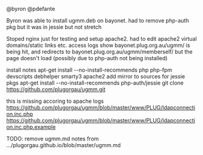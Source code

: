 @byron @pdefante

Byron was able to install ugmm.deb on bayonet.
had to remove php-auth pkg but it was in jessie but not stretch

Stoped nginx just for testing and setup apache2.
had to edit apache2 virtual domains/static links etc.
access logs show bayonet.plug.org.au/ugmm/ is being hit,
and redirects to bayonet.plug.org.au/ugmm/memberself/ but the page doesn't load
(possibly due to php-auth not being installed)

install notes
apt-get install --no-install-recommends php php-fpm devscripts debhelper smarty3 apache2
add mirror to sources for jessie pkgs
apt-get install --no-install-recommends php-auth/jessie
git clone https://github.com/plugorgau/ugmm.git

this is missing accoring to apache logs https://github.com/plugorgau/ugmm/blob/master/www/PLUG/ldapconnection.inc.php
https://github.com/plugorgau/ugmm/blob/master/www/PLUG/ldapconnection.inc.php.example


TODO: remove ugmm.md notes from .../plugorgau.github.io/blob/master/ugmm.md
